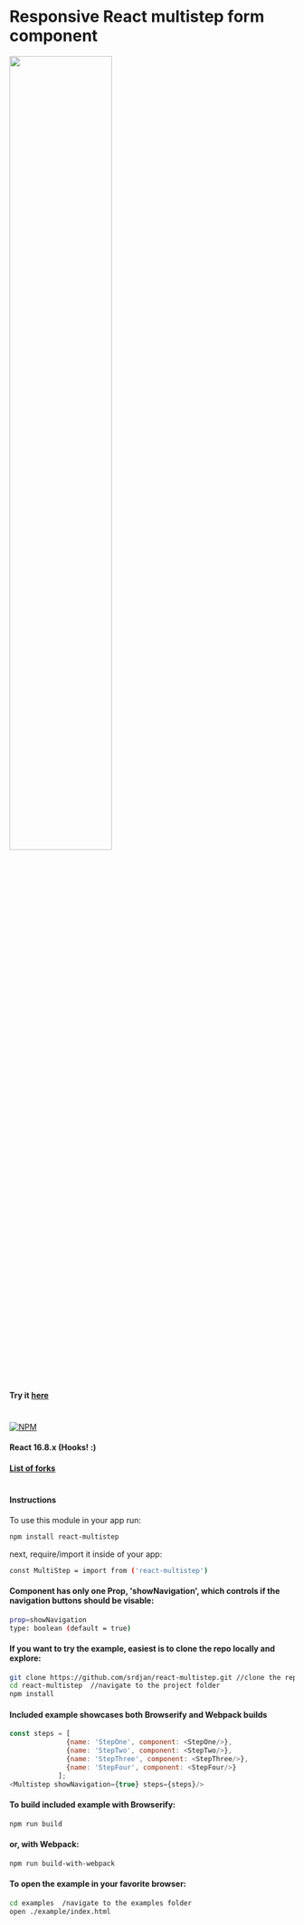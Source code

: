 # Responsive React multistep form component


<img width="60%" height="auto" src="https://raw.githubusercontent.com/srdjan/react-multistep/master/assets/react-multistep.png"/>


#### Try it [here](http://srdjan.github.io/react-multistep/)
#
[![NPM](https://nodei.co/npm/react-multistep.png?downloads=true&stars=true)](https://nodei.co/npm/react-multistep/)

#### React 16.8.x (Hooks! :)

#### [List of forks](https://github.com/srdjan/react-multistep/network/members/)
# 
#### Instructions

To use this module in your app run:
```sh
npm install react-multistep
```
next, require/import it inside of your app:
```sh
const MultiStep = import from ('react-multistep')
```
#### Component has only one Prop, 'showNavigation', which controls if the navigation buttons should be visable:
```sh
prop=showNavigation 
type: boolean (default = true)
```

#### If you want to try the example, easiest is to clone the repo locally and explore:

```sh
git clone https://github.com/srdjan/react-multistep.git //clone the repo
cd react-multistep  //navigate to the project folder
npm install
```

#### Included example showcases both Browserify and Webpack builds
```javascript
const steps = [
              {name: 'StepOne', component: <StepOne/>},
              {name: 'StepTwo', component: <StepTwo/>},
              {name: 'StepThree', component: <StepThree/>},
              {name: 'StepFour', component: <StepFour/>}
            ];
<Multistep showNavigation={true} steps={steps}/>
```

#### To build included example with Browserify:
```sh
npm run build
```
#### or, with Webpack:
```sh
npm run build-with-webpack
```

#### To open the example in your favorite browser:
```sh
cd examples  /navigate to the examples folder
open ./example/index.html
```

